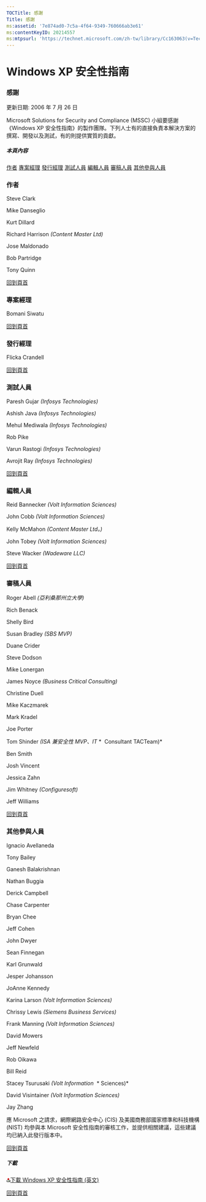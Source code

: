 ```yaml
---
TOCTitle: 感謝
Title: 感謝
ms:assetid: '7e874ad0-7c5a-4f64-9349-760666ab3e61'
ms:contentKeyID: 20214557
ms:mtpsurl: 'https://technet.microsoft.com/zh-tw/library/Cc163063(v=TechNet.10)'
---
```


Windows XP 安全性指南
=====================

### 感謝

更新日期: 2006 年 7 月 26 日

Microsoft Solutions for Security and Compliance (MSSC) 小組要感謝《Windows XP 安全性指南》的製作團隊。下列人士有的直接負責本解決方案的撰寫、開發以及測試，有的則提供實質的貢獻。

##### 本頁內容

[](#egaa)[作者](#egaa)
[](#efaa)[專案經理](#efaa)
[](#eeaa)[發行經理](#eeaa)
[](#edaa)[測試人員](#edaa)
[](#ecaa)[編輯人員](#ecaa)
[](#ebaa)[審稿人員](#ebaa)
[](#eaaa)[其他參與人員](#eaaa)

### 作者

Steve Clark

Mike Danseglio

Kurt Dillard

Richard Harrison *(Content Master Ltd)* 

Jose Maldonado

Bob Partridge

Tony Quinn

[](#mainsection)[回到頁首](#mainsection)

### 專案經理

Bomani Siwatu

[](#mainsection)[回到頁首](#mainsection)

### 發行經理

Flicka Crandell

[](#mainsection)[回到頁首](#mainsection)

### 測試人員

Paresh Gujar *(Infosys Technologies)*

Ashish Java *(Infosys Technologies)*

Mehul Mediwala *(Infosys Technologies)*

Rob Pike

Varun Rastogi *(Infosys Technologies)*

Avrojit Ray *(Infosys Technologies)*

[](#mainsection)[回到頁首](#mainsection)

### 編輯人員

Reid Bannecker *(Volt Information Sciences)*

John Cobb *(Volt Information Sciences)*

Kelly McMahon *(Content Master Ltd。)*

John Tobey *(Volt Information Sciences)*

Steve Wacker *(Wadeware LLC)*

[](#mainsection)[回到頁首](#mainsection)

### 審稿人員

Roger Abell *(亞利桑那州立大學)*

Rich Benack

Shelly Bird

Susan Bradley *(SBS MVP)*

Duane Crider

Steve Dodson

Mike Lonergan

James Noyce *(Business Critical Consulting)*

Christine Duell

Mike Kaczmarek

Mark Kradel

Joe Porter

Tom Shinder *(ISA 兼安全性 MVP、IT*
*  Consultant TACTeam)*

Ben Smith

Josh Vincent

Jessica Zahn

Jim Whitney *(Configuresoft)*

Jeff Williams

[](#mainsection)[回到頁首](#mainsection)

### 其他參與人員

Ignacio Avellaneda

Tony Bailey

Ganesh Balakrishnan

Nathan Buggia

Derick Campbell

Chase Carpenter

Bryan Chee

Jeff Cohen

John Dwyer

Sean Finnegan

Karl Grunwald

Jesper Johansson

JoAnne Kennedy

Karina Larson *(Volt Information Sciences)*

Chrissy Lewis *(Siemens Business Services)*

Frank Manning *(Volt Information Sciences)*

David Mowers

Jeff Newfeld

Rob Oikawa

Bill Reid

Stacey Tsurusaki *(Volt Information*
 * Sciences)*

David Visintainer *(Volt Information Sciences)*

Jay Zhang

應 Microsoft 之請求，網際網路安全中心 (CIS) 及美國商務部國家標準和科技機構 (NIST) 均參與本 Microsoft 安全性指南的審核工作，並提供相關建議，這些建議均已納入此發行版本中。

[](#mainsection)[回到頁首](#mainsection)

##### 下載

[![](images/Cc163063.icon_exe(zh-tw,TechNet.10).gif)下載 Windows XP 安全性指南 (英文)](http://go.microsoft.com/fwlink/?linkid=14840)

[](#mainsection)[回到頁首](#mainsection)
